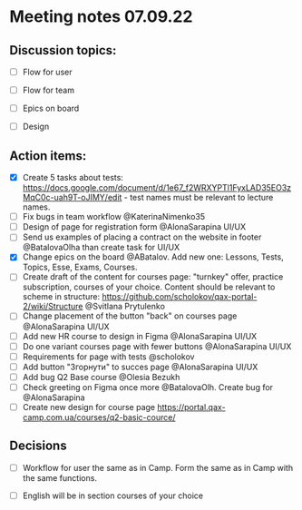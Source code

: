 # Meeting notes 07.09.22

## Discussion topics:  

- [ ] Flow for user 
- [ ] Flow for team 
- [ ] Epics on board  
- [ ] Design


## Action items:  

- [X] Create 5 tasks about tests: https://docs.google.com/document/d/1e67_f2WRXYPTl1FyxLAD35EO3zMqC0c-uah9T-oJIMY/edit - test names must be relevant to lecture names. 
- [ ] Fix bugs in team workflow @KaterinaNimenko35 
- [ ] Design of page for registration form @AlonaSarapina UI/UX 
- [ ] Send us examples of placing a contract on the website in footer @BatalovaOlha than create task for UI/UX 
- [x] Change epics on the board @ABatalov. Add new one: Lessons, Tests, Topics, Esse, Exams, Courses.   
- [ ] Create draft of the content for courses page:  "turnkey" offer, practice subscription, courses of your choice. Content should be relevant to scheme in structure: https://github.com/scholokov/qax-portal-2/wiki/Structure  @Svitlana Prytulenko
- [ ] Change placement of the button "back" on courses page @AlonaSarapina UI/UX 
- [ ] Add new HR course to design in Figma @AlonaSarapina UI/UX 
- [ ] Do one variant courses page with fewer buttons @AlonaSarapina UI/UX  
- [ ] Requirements for page with tests @scholokov  
- [ ] Add button "Згорнути" to succes page @AlonaSarapina UI/UX  
- [ ] Add bug Q2 Base course @Olesia Bezukh
- [ ] Check greeting on Figma once more @BatalovaOlh. Create bug for @AlonaSarapina 
- [ ] Create new design for course page https://portal.qax-camp.com.ua/courses/q2-basic-cource/ 

## Decisions 
- [ ] Workflow for user the same as in Camp. Form the same as in Camp with the same functions. 
- [ ] English will be in section courses of your choice

